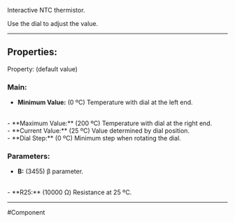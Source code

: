 Interactive NTC thermistor.

Use the dial to adjust the value.

---

## Properties:
Property: (default value)

### Main:
- **Minimum Value:** (0 ºC)
   Temperature with dial at the left end.
<br>
- **Maximum Value:** (200 ºC)
   Temperature with dial at the right end.
<br>
- **Current Value:** (25 ºC)
   Value determined by dial position.
<br>
- **Dial Step:** (0 ºC)
   Minimum step when rotating the dial.

### Parameters:
- **B:** (3455)
   β parameter.
<br>
- **R25:** (10000 Ω)
   Resistance at 25 ºC.

---

#Component